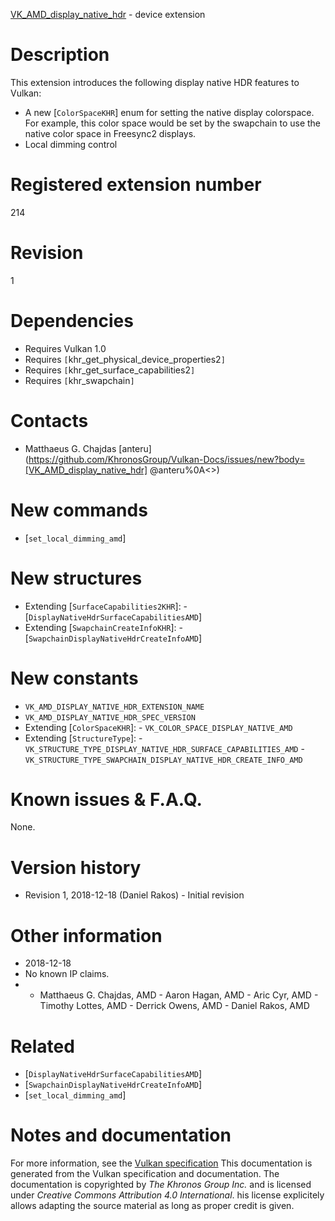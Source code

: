 [VK_AMD_display_native_hdr](https://www.khronos.org/registry/vulkan/specs/1.3-extensions/man/html/VK_AMD_display_native_hdr.html) - device extension

# Description
This extension introduces the following display native HDR features to
Vulkan:
- A new [`ColorSpaceKHR`] enum for setting the native display colorspace. For example, this color space would be set by the swapchain to use the native color space in Freesync2 displays.
- Local dimming control

# Registered extension number
214

# Revision
1

# Dependencies
- Requires Vulkan 1.0
- Requires `[`khr_get_physical_device_properties2`]`
- Requires `[`khr_get_surface_capabilities2`]`
- Requires `[`khr_swapchain`]`

# Contacts
- Matthaeus G. Chajdas [anteru](https://github.com/KhronosGroup/Vulkan-Docs/issues/new?body=[VK_AMD_display_native_hdr] @anteru%0A<<Here describe the issue or question you have about the VK_AMD_display_native_hdr extension>>)

# New commands
- [`set_local_dimming_amd`]

# New structures
- Extending [`SurfaceCapabilities2KHR`]:  - [`DisplayNativeHdrSurfaceCapabilitiesAMD`] 
- Extending [`SwapchainCreateInfoKHR`]:  - [`SwapchainDisplayNativeHdrCreateInfoAMD`]

# New constants
- `VK_AMD_DISPLAY_NATIVE_HDR_EXTENSION_NAME`
- `VK_AMD_DISPLAY_NATIVE_HDR_SPEC_VERSION`
- Extending [`ColorSpaceKHR`]:  - `VK_COLOR_SPACE_DISPLAY_NATIVE_AMD` 
- Extending [`StructureType`]:  - `VK_STRUCTURE_TYPE_DISPLAY_NATIVE_HDR_SURFACE_CAPABILITIES_AMD`  - `VK_STRUCTURE_TYPE_SWAPCHAIN_DISPLAY_NATIVE_HDR_CREATE_INFO_AMD`

# Known issues & F.A.Q.
None.

# Version history
- Revision 1, 2018-12-18 (Daniel Rakos)  - Initial revision

# Other information
* 2018-12-18
* No known IP claims.
*   - Matthaeus G. Chajdas, AMD  - Aaron Hagan, AMD  - Aric Cyr, AMD  - Timothy Lottes, AMD  - Derrick Owens, AMD  - Daniel Rakos, AMD

# Related
- [`DisplayNativeHdrSurfaceCapabilitiesAMD`]
- [`SwapchainDisplayNativeHdrCreateInfoAMD`]
- [`set_local_dimming_amd`]

# Notes and documentation
For more information, see the [Vulkan specification](https://www.khronos.org/registry/vulkan/specs/1.3-extensions/html/vkspec.html)
This documentation is generated from the Vulkan specification and documentation.
The documentation is copyrighted by *The Khronos Group Inc.* and is licensed under *Creative Commons Attribution 4.0 International*.
his license explicitely allows adapting the source material as long as proper credit is given.
        